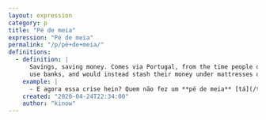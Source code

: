 ```yaml
---
layout: expression
category: p
title: "Pé de meia"
expression: "Pé de meia"
permalink: "/p/pé+de+meia/"
definitions:
  - definition: |
      Savings, saving money. Comes via Portugal, from the time people did not trust or
      use banks, and would instead stash their money under mattresses or inside socks.
    example: |
      - E agora essa crise hein? Quem não fez um **pé de meia** [tá](/t/tá/) perdido né?
    created: "2020-04-24T22:34:00"
    author: "kinow"
---
```

